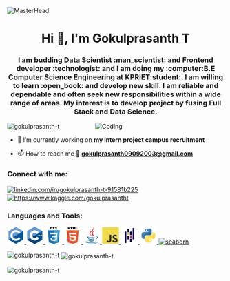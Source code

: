 ![MasterHead](https://miro.medium.com/max/3200/0*cNqkriZyJyNfWavE.jpg) 
<h1 align="center">Hi 👋, I'm Gokulprasanth T  </h1>
<h3 align="center">I am budding Data Scientist :man_scientist: and Frontend developer :technologist: and I am doing my :computer:B.E Computer Science Engineering  at KPRIET:student:. I am willing to learn :open_book: and develop new skill. I am reliable and dependable and often seek new responsibilities within a wide range of areas. My interest is to develop project by fusing Full Stack and Data Science.</h3>
<img align="right" alt="Coding" width="300" src="https://th.bing.com/th/id/OIP.BlbQYHnma8Uva42j5KInaAHaGQ?pid=ImgDet&rs=1">

<p align="left"> <img src="https://komarev.com/ghpvc/?username=gokulprasanth-t&label=Profile%20views&color=0e75b6&style=flat" alt="gokulprasanth-t" /> </p>

- 🔭 I’m currently working on **my intern project campus recruitment**

- 📫 How to reach me :email: **gokulprasanth09092003@gmail.com**

<h3 align="left">Connect with me:</h3>
<p align="left">
<a href="https://linkedin.com/in/linkedin.com/in/gokulprasanth-t-91581b225" target="blank"><img align="center" src="https://raw.githubusercontent.com/rahuldkjain/github-profile-readme-generator/master/src/images/icons/Social/linked-in-alt.svg" alt="linkedin.com/in/gokulprasanth-t-91581b225" height="30" width="40" /></a>
<a href="https://kaggle.com/https://www.kaggle.com/gokulprasantht" target="blank"><img align="center" src="https://raw.githubusercontent.com/rahuldkjain/github-profile-readme-generator/master/src/images/icons/Social/kaggle.svg" alt="https://www.kaggle.com/gokulprasantht" height="30" width="40" /></a>
</p>

<h3 align="left">Languages and Tools:</h3>
<p align="left"> <a href="https://www.cprogramming.com/" target="_blank" rel="noreferrer"> <img src="https://raw.githubusercontent.com/devicons/devicon/master/icons/c/c-original.svg" alt="c" width="40" height="40"/> </a> <a href="https://www.w3schools.com/cpp/" target="_blank" rel="noreferrer"> <img src="https://raw.githubusercontent.com/devicons/devicon/master/icons/cplusplus/cplusplus-original.svg" alt="cplusplus" width="40" height="40"/> </a> <a href="https://www.w3schools.com/css/" target="_blank" rel="noreferrer"> <img src="https://raw.githubusercontent.com/devicons/devicon/master/icons/css3/css3-original-wordmark.svg" alt="css3" width="40" height="40"/> </a> <a href="https://www.w3.org/html/" target="_blank" rel="noreferrer"> <img src="https://raw.githubusercontent.com/devicons/devicon/master/icons/html5/html5-original-wordmark.svg" alt="html5" width="40" height="40"/> </a> <a href="https://www.java.com" target="_blank" rel="noreferrer"> <img src="https://raw.githubusercontent.com/devicons/devicon/master/icons/java/java-original.svg" alt="java" width="40" height="40"/> </a> <a href="https://developer.mozilla.org/en-US/docs/Web/JavaScript" target="_blank" rel="noreferrer"> <img src="https://raw.githubusercontent.com/devicons/devicon/master/icons/javascript/javascript-original.svg" alt="javascript" width="40" height="40"/> </a> <a href="https://pandas.pydata.org/" target="_blank" rel="noreferrer"> <img src="https://raw.githubusercontent.com/devicons/devicon/2ae2a900d2f041da66e950e4d48052658d850630/icons/pandas/pandas-original.svg" alt="pandas" width="40" height="40"/> </a> <a href="https://www.python.org" target="_blank" rel="noreferrer"> <img src="https://raw.githubusercontent.com/devicons/devicon/master/icons/python/python-original.svg" alt="python" width="40" height="40"/> </a> <a href="https://seaborn.pydata.org/" target="_blank" rel="noreferrer"> <img src="https://seaborn.pydata.org/_images/logo-mark-lightbg.svg" alt="seaborn" width="40" height="40"/> </a> </p>

<p><img align="left" src="https://github-readme-stats.vercel.app/api/top-langs?username=gokulprasanth-t&show_icons=true&locale=en&layout=compact" alt="gokulprasanth-t" /></p>

<p>&nbsp;<img align="center" src="https://github-readme-stats.vercel.app/api?username=gokulprasanth-t&show_icons=true&locale=en" alt="gokulprasanth-t" /></p>

<p><img align="center" src="https://github-readme-streak-stats.herokuapp.com/?user=gokulprasanth-t&" alt="gokulprasanth-t" /></p>

